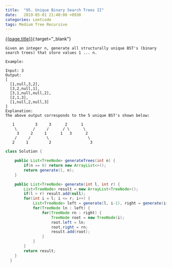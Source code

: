 ```yaml
---
title:  "95. Unique Binary Search Trees II"
date:   2019-05-01 21:40:00 +0930
categories: Leetcode
tags: Medium Tree Recursive
---
```


[{{page.title}}](https://leetcode.com/problems/unique-binary-search-trees-ii/){:target="_blank"}

    Given an integer n, generate all structurally unique BST's (binary search trees) that store values 1 ... n.

    Example:

    Input: 3
    Output:
    [
      [1,null,3,2],
      [3,2,null,1],
      [3,1,null,null,2],
      [2,1,3],
      [1,null,2,null,3]
    ]
    Explanation:
    The above output corresponds to the 5 unique BST's shown below:

       1         3     3      2      1
        \       /     /      / \      \
         3     2     1      1   3      2
        /     /       \                 \
       2     1         2                 3

```java
class Solution {

    public List<TreeNode> generateTrees(int n) {
        if(n == 0) return new ArrayList<>();
        return generate(1, n);
    }

    public List<TreeNode> generate(int l, int r) {
        List<TreeNode> result = new ArrayList<TreeNode>();
        if(l > r) result.add(null);
        for(int i = l; i <= r; i++) {
            List<TreeNode> left = generate(l, i-1), right = generate(i+1, r);
            for(TreeNode ln : left) {
                for(TreeNode rn : right) {
                    TreeNode root = new TreeNode(i);
                    root.left = ln;
                    root.right = rn;
                    result.add(root);
                }
            }
        }
        return result;
    }
  }
```

